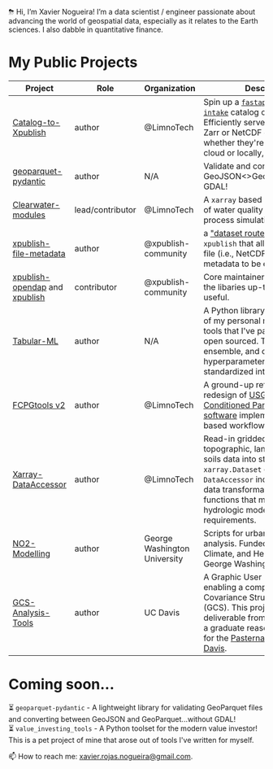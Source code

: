 ⛈ Hi, I’m Xavier Nogueira! I’m a data scientist / engineer passionate about advancing the world of geospatial data, especially as it relates to the Earth sciences. I also dabble in quantitative finance.

# My Public Projects
| Project                  | Role   | Organization | Description          
| ------------------------ | ------ | ------------| ------------------------------------------
| [Catalog-to-Xpublish] | author | @LimnoTech | Spin up a [`fastapi`](https://fastapi.tiangolo.com/lo/) API from an [`intake`](https://intake.readthedocs.io/en/latest/catalog.html) catalog or [STAC](https://stacspec.org/en). Efficiently serve up all cataloged Zarr or NetCDF datasets, whether they're stored in the cloud or locally, via [`xpublish`](https://github.com/xpublish-community/xpublish).
| [geoparquet-pydantic] | author | N/A | Validate and convert GeoJSON<>GeoParquet...without GDAL!
| [Clearwater-modules] | lead/contributor | @LimnoTech | A `xarray` based implementation of water quality and vegetation process simulation modules.
| [xpublish-file-metadata] | author | @xpublish-community | a ["dataset router plugin"](https://xpublish.readthedocs.io/en/0.3.2/user-guide/plugins.html#dataset-router-plugins) for `xpublish` that allows underlying file (i.e., NetCDF, GeoTIFF) metadata to be exposed/served.
| [xpublish-opendap] and [xpublish] | contributor | @xpublish-community | Core maintainer. Helping keep the libaries up-to-date and useful.
| [Tabular-ML] | author | N/A | A Python library containing some of my personal machine-learning tools that I've packaged and open sourced. Train, evaluate, ensemble, and optimize hyperparameters from a standardized interface.
| [FCPGtools v2] | author | @LimnoTech | A ground-up refactor and redesign of [USGS's Flow-Conditioned Parameter Grid software](https://www.usgs.gov/software/flow-conditioned-parameter-grid-tools) implemented a `xarray` based workflow.
| [Xarray-DataAccessor] | author | @LimnoTech | Read-in gridded climate, topographic, land cover, and soils data into standardized `xarray.Dataset` objects. `Xarray-DataAccessor` includes a range of data transformations and utility functions that meet various hydrologic modeling requirements.
| [NO2-Modelling] | author | George Washington University | Scripts for urban NO2 air quality analysis. Funded by the Air, Climate, and Health Lab at George Washington University.
| [GCS-Analysis-Tools] | author | UC Davis |  A Graphic User Interface (GUI) enabling a complete Geomorphic Covariance Structure analysis (GCS). This project was a deliverable from time working as a graduate reasearch assistant for the [Pasternack Lab @ UC Davis](http://pasternack.ucdavis.edu/research).

[Clearwater-modules]: https://github.com/EcohydrologyTeam/ClearWater-modules
[geoparquet-pydantic]: https://github.com/xaviernogueira/geoparquet-pydantic
[Catalog-to-Xpublish]: https://github.com/xpublish-experiments/Catalog-To-Xpublish
[xpublish-file-metadata]: https://github.com/xaviernogueira/xpublish-file-metadata
[Tabular-ML]: https://github.com/xaviernogueira/Tabular_ML
[FCPGtools v2]: https://github.com/usgs/water-fcpg-tools
[Xarray-DataAccessor]: https://github.com/LimnoTech/Xarray-DataAccessor
[GCS-Analysis-Tools]: https://github.com/xaviernogueira/GCS-Analysis-Tools
[xpublish-opendap]: https://github.com/xpublish-community/xpublish-opendap
[xpublish]: https://github.com/xpublish-community/xpublish
[NO2-Modelling]: https://github.com/xaviernogueira/gwu_air_quality


# Coming soon...
⏳ `geoparquet-pydantic` - A lightweight library for validating GeoParquet files and converting between GeoJSON and GeoParquet...without GDAL!  
⏳ `value_investing_tools` - A Python toolset for the modern value investor! This is a pet project of mine that arose out of tools I've written for myself. 

📫 How to reach me: xavier.rojas.nogueira@gmail.com.

<!---
xaviernogueira/xaviernogueira is a ✨ special ✨ repository because its `README.md` (this file) appears on your GitHub profile.
You can click the Preview link to take a look at your changes.
--->
